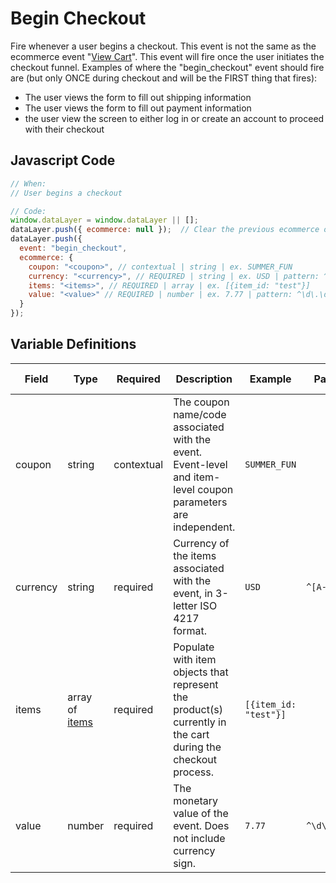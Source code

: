 # Begin Checkout

Fire whenever a user begins a checkout. This event is not the same as the ecommerce event "[View Cart](/events/ecommerce/view_cart.md)". This event will fire once the user initiates the checkout funnel. Examples of where the "begin_checkout" event should fire are (but only ONCE during checkout and will be the FIRST thing that fires):
- The user views the form to fill out shipping information
- The user views the form to fill out payment information
- the user view the screen to either log in or create an account to proceed with their checkout


## Javascript Code

```js
// When:
// User begins a checkout

// Code:
window.dataLayer = window.dataLayer || [];
dataLayer.push({ ecommerce: null });  // Clear the previous ecommerce object.
dataLayer.push({
  event: "begin_checkout",
  ecommerce: {
    coupon: "<coupon>", // contextual | string | ex. SUMMER_FUN
    currency: "<currency>", // REQUIRED | string | ex. USD | pattern: ^[A-Z]{3}$ | min. 3| max. 3
    items: "<items>", // REQUIRED | array | ex. [{item_id: "test"}]
    value: "<value>" // REQUIRED | number | ex. 7.77 | pattern: ^\d\.\d\d$ | min. 0.00
  }
});
```

## Variable Definitions

|Field|Type|Required|Description|Example|Pattern|Minimum Length|Maximum Length|Minimum|
| --- | --- | --- | --- | --- | --- | --- | --- | --- | 
|coupon|string|contextual|The coupon name/code associated with the event. Event-level and item-level coupon parameters are independent.|`SUMMER_FUN`|||`100`|
|currency|string|required|Currency of the items associated with the event, in 3-letter ISO 4217 format.|`USD`|`^[A-Z]{3}$`|`3`|`3`|
|items|array of [items](/schemas/item.md)|required|Populate with item objects that represent the product(s) currently in the cart during the checkout process.|`[{item_id: "test"}]`|||
|value|number|required|The monetary value of the event. Does not include currency sign.|`7.77`|`^\d\.\d\d$`||`100`|`0.00`|
